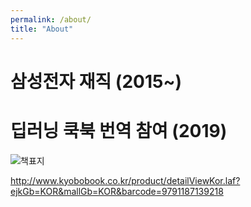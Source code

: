 ```yaml
---
permalink: /about/
title: "About"
---
```


# 삼성전자 재직 (2015~)

# 딥러닝 쿡북 번역 참여 (2019)

![책표지](http://image.kyobobook.co.kr/images/book/xlarge/218/x9791187139218.jpg)

http://www.kyobobook.co.kr/product/detailViewKor.laf?ejkGb=KOR&mallGb=KOR&barcode=9791187139218
